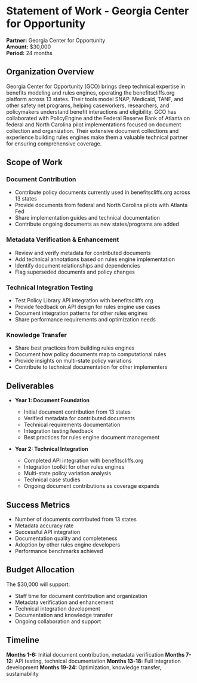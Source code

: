 # Statement of Work - Georgia Center for Opportunity

**Partner:** Georgia Center for Opportunity  
**Amount:** $30,000  
**Period:** 24 months  

## Organization Overview

Georgia Center for Opportunity (GCO) brings deep technical expertise in benefits modeling and rules engines, operating the benefitscliffs.org platform across 13 states. Their tools model SNAP, Medicaid, TANF, and other safety net programs, helping caseworkers, researchers, and policymakers understand benefit interactions and eligibility. GCO has collaborated with PolicyEngine and the Federal Reserve Bank of Atlanta on federal and North Carolina pilot implementations focused on document collection and organization. Their extensive document collections and experience building rules engines make them a valuable technical partner for ensuring comprehensive coverage.

## Scope of Work

### Document Contribution
- Contribute policy documents currently used in benefitscliffs.org across 13 states
- Provide documents from federal and North Carolina pilots with Atlanta Fed
- Share implementation guides and technical documentation
- Contribute ongoing documents as new states/programs are added

### Metadata Verification & Enhancement
- Review and verify metadata for contributed documents
- Add technical annotations based on rules engine implementation
- Identify document relationships and dependencies
- Flag superseded documents and policy changes

### Technical Integration Testing
- Test Policy Library API integration with benefitscliffs.org
- Provide feedback on API design for rules engine use cases
- Document integration patterns for other rules engines
- Share performance requirements and optimization needs

### Knowledge Transfer
- Share best practices from building rules engines
- Document how policy documents map to computational rules
- Provide insights on multi-state policy variations
- Contribute to technical documentation for other implementers

## Deliverables

- **Year 1: Document Foundation**
  - Initial document contribution from 13 states
  - Verified metadata for contributed documents
  - Technical requirements documentation
  - Integration testing feedback
  - Best practices for rules engine document management

- **Year 2: Technical Integration**
  - Completed API integration with benefitscliffs.org
  - Integration toolkit for other rules engines
  - Multi-state policy variation analysis
  - Technical case studies
  - Ongoing document contributions as coverage expands

## Success Metrics

- Number of documents contributed from 13 states
- Metadata accuracy rate
- Successful API integration
- Documentation quality and completeness
- Adoption by other rules engine developers
- Performance benchmarks achieved

## Budget Allocation

The $30,000 will support:
- Staff time for document contribution and organization
- Metadata verification and enhancement
- Technical integration development
- Documentation and knowledge transfer
- Ongoing collaboration and support

## Timeline

**Months 1-6:** Initial document contribution, metadata verification
**Months 7-12:** API testing, technical documentation
**Months 13-18:** Full integration development
**Months 19-24:** Optimization, knowledge transfer, sustainability